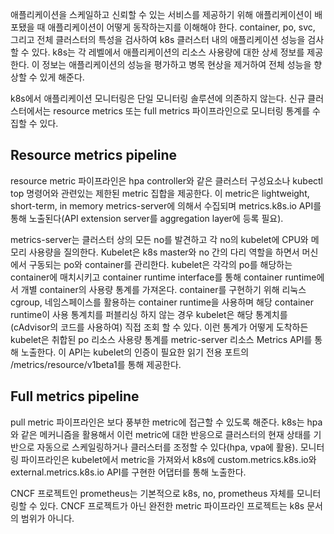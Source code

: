 애플리케이션을 스케일하고 신뢰할 수 있는 서비스를 제공하기 위해 애플리케이션이 배포됐을 때 애플리케이션이 어떻게 동작하는지를 이해해야 한다. container, po, svc, 그리고 전체 클러스터의 특성을 검사하여 k8s 클러스터 내의 애플리케이션 성능을 검사할 수 있다. k8s는 각 레벨에서 애플리케이션의 리소스 사용량에 대한 상세 정보를 제공한다. 이 정보는 애플리케이션의 성능을 평가하고 병목 현상을 제거하여 전체 성능을 향상할 수 있게 해준다.

k8s에서 애플리케이션 모니터링은 단일 모니터링 솔루션에 의존하지 않는다. 신규 클러스터에서는 resource metrics 또는 full metrics 파이프라인으로 모니터링 통계를 수집할 수 있다.

## Resource metrics pipeline
resource metric 파이프라인은 hpa controller와 같은 클러스터 구성요소나 kubectl top 명령어와 관련있는 제한된 metric 집합을 제공한다. 이 metric은 lightweight, short-term, in memory metrics-server에 의해서 수집되며 metrics.k8s.io API를 통해 노출된다(API extension server를 aggregation layer에 등록 필요).

metrics-server는 클러스터 상의 모든 no를 발견하고 각 no의 kubelet에 CPU와 메모리 사용량을 질의한다. Kubelet은 k8s master와 no 간의 다리 역할을 하면서 머신에서 구동되는 po와 container를 관리한다. kubelet은 각각의 po를 해당하는 container에 매치시키고 container runtime interface를 통해 container runtime에서 개별 container의 사용량 통계를 가져온다. container를 구현하기 위해 리눅스 cgroup, 네임스페이스를 활용하는 container runtime을 사용하며 해당 container runtime이 사용 통계치를 퍼블리싱 하지 않는 경우 kubelet은 해당 통계치를 (cAdvisor의 코드를 사용하여) 직접 조회 할 수 있다. 이런 통계가 어떻게 도착하든 kubelet은 취합된 po 리소스 사용량 통계를 metric-server 리소스 Metrics API를 통해 노출한다. 이 API는 kubelet의 인증이 필요한 읽기 전용 포트의 /metrics/resource/v1beta1를 통해 제공한다.

## Full metrics pipeline
pull metric 파이프라인은 보다 풍부한 metric에 접근할 수 있도록 해준다. k8s는 hpa와 같은 메커니즘을 활용해서 이런 metric에 대한 반응으로 클러스터의 현재 상태를 기반으로 자동으로 스케일링하거나 클러스터를 조정할 수 있다(hpa, vpa에 활용). 모니터링 파이프라인은 kubelet에서 metric을 가져와서 k8s에 custom.metrics.k8s.io와 external.metrics.k8s.io API를 구현한 어댑터를 통해 노출한다.

CNCF 프로젝트인 prometheus는 기본적으로 k8s, no, prometheus 자체를 모니터링할 수 있다. CNCF 프로젝트가 아닌 완전한 metric 파이프라인 프로젝트는 k8s 문서의 범위가 아니다.